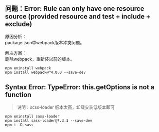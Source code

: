 ## 问题：Error: Rule can only have one resource source (provided resource and test + include + exclude)
原因分析：  
package.json中webpack版本冲突问题。

解决方案：  
删除webpack，重新装以前的版本。
```
npm uninstall webpack
npm install webpack@^4.0.0 --save-dev
```

## Syntax Error: TypeError: this.getOptions is not a function
> 说明：scss-loader 版本太高，卸载安装低版本即可

```
npm uninstall sass-loader
npm install sass-loader@7.3.1 --save-dev
npm i -D sass
```